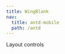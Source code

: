 ```yaml
---
title: WingBlank
nav:
  title: antd-mobile
  path: /antd
---
```


Layout controls

<code src="./demo/basic.tsx" />

<API/>